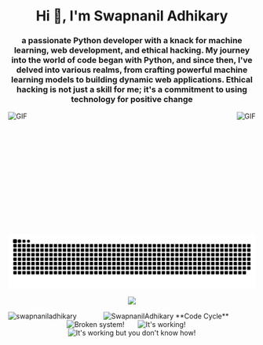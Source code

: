 <h1 align="center">Hi 👋, I'm Swapnanil Adhikary</h1>
<h3 align="center">a passionate Python developer with a knack for machine learning, web development, and ethical hacking. My journey into the world of code began with Python, and since then, I've delved into various realms, from crafting powerful machine learning models to building dynamic web applications. Ethical hacking is not just a skill for me; it's a commitment to using technology for positive change</h3>
<img align="left" height="250" width="400" alt="GIF" src="https://miro.medium.com/max/1360/1*IRGHmiGsa16stedQvIaZfw.gif" />
<img align="right" alt="GIF" src="https://media.giphy.com/media/3ohzdKvLT1DxFxhZAI/giphy.gif" />





<p align="left"> <a href="https://twitter.com/" target="blank"><img src="https://img.shields.io/twitter/follow/?logo=twitter&style=for-the-badge" alt="" /></a> </p>


  <img alt="snake eating my contributions" src="https://raw.githubusercontent.com/salesp07/salesp07/output/github-contribution-grid-snake.svg" />
<p align="center>
<img width=390 src="https://streak-stats.demolab.com/?user=SwapnanilAdhikary&count_private=true&theme=react&border_radius=10" alt="streak stats"/>
</p>  
<p align="center">
  
  <img  align=top flex-grow=1 src="https://leetcard.jacoblin.cool/swapnaniladhikary?theme=dark&font=Nunito&ext=heatmap" />  
</p>


<p><img align="left" src="https://github-readme-stats.vercel.app/api/top-langs?username=swapnaniladhikary&show_icons=true&locale=en&layout=compact" alt="swapnaniladhikary" /></p>



<p align="center"> <img src="https://github-readme-stats.vercel.app/api?username=SwapnanilAdhikary&show_icons=true&theme=gotham" alt="SwapnanilAdhikary" />
**Code Cycle**<br>

<img src="https://raw.githubusercontent.com/Tarikul-Islam-Anik/Animated-Fluent-Emojis/master/Emojis/Smilies/Face%20with%20Spiral%20Eyes.png" width="10%" alt="Broken system!"/>
&nbsp;&nbsp;&nbsp;&nbsp;&nbsp;
<img src="https://raw.githubusercontent.com/Tarikul-Islam-Anik/Animated-Fluent-Emojis/master/Emojis/Smilies/Relieved%20Face.png" width="10%" alt="It's working!"/>
&nbsp;&nbsp;&nbsp;&nbsp;&nbsp;
<img src="https://raw.githubusercontent.com/Tarikul-Islam-Anik/Animated-Fluent-Emojis/master/Emojis/Smilies/Astonished%20Face.png" width="10%" alt="It's working but you don't know how!"/><br>

